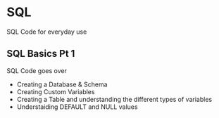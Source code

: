 # SQL
SQL Code for everyday use

## SQL Basics Pt 1
SQL Code goes over
- Creating a Database & Schema
- Creating Custom Variables
- Creating a Table and understanding the different types of variables
- Understaiding DEFAULT and NULL values
